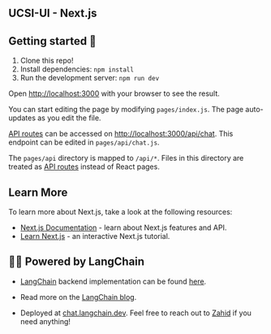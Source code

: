 ## UCSI-UI - Next.js

## Getting started 🚀

1. Clone this repo!
2. Install dependencies: `npm install`
3. Run the development server: `npm run dev`

Open [http://localhost:3000](http://localhost:3000) with your browser to see the result.

You can start editing the page by modifying `pages/index.js`. The page auto-updates as you edit the file.

[API routes](https://nextjs.org/docs/api-routes/introduction) can be accessed on [http://localhost:3000/api/chat](http://localhost:3000/api/chat). This endpoint can be edited in `pages/api/chat.js`.

The `pages/api` directory is mapped to `/api/*`. Files in this directory are treated as [API routes](https://nextjs.org/docs/api-routes/introduction) instead of React pages.

## Learn More

To learn more about Next.js, take a look at the following resources:

- [Next.js Documentation](https://nextjs.org/docs) - learn about Next.js features and API.
- [Learn Next.js](https://nextjs.org/learn) - an interactive Next.js tutorial.

## 🦜🔗 Powered by LangChain

- [LangChain](https://github.com/hwchase17/langchain/) backend implementation can be found [here](https://github.com/hwchase17/chat-langchain).

- Read more on the [LangChain blog](https://blog.langchain.dev/langchain-chat/). 

- Deployed at [chat.langchain.dev](https://chat.langchain.dev/). Feel free to reach out to [Zahid](https://twitter.com/chillzaza_) if you need anything!